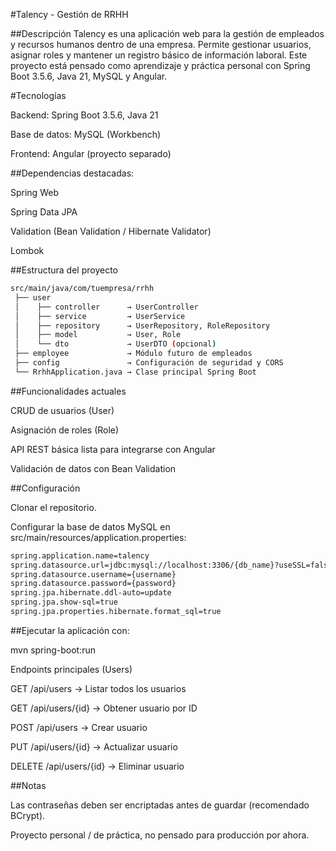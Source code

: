 #Talency - Gestión de RRHH

##Descripción
Talency es una aplicación web para la gestión de empleados y recursos humanos dentro de una empresa. Permite gestionar usuarios, asignar roles y mantener un registro básico de información laboral. Este proyecto está pensado como aprendizaje y práctica personal con Spring Boot 3.5.6, Java 21, MySQL y Angular.

#Tecnologías

Backend: Spring Boot 3.5.6, Java 21

Base de datos: MySQL (Workbench)

Frontend: Angular (proyecto separado)

##Dependencias destacadas:

Spring Web

Spring Data JPA

Validation (Bean Validation / Hibernate Validator)

Lombok

##Estructura del proyecto
```bash
src/main/java/com/tuempresa/rrhh
 ├── user
 │    ├── controller      → UserController
 │    ├── service         → UserService
 │    ├── repository      → UserRepository, RoleRepository
 │    ├── model           → User, Role
 │    └── dto             → UserDTO (opcional)
 ├── employee             → Módulo futuro de empleados
 ├── config               → Configuración de seguridad y CORS
 └── RrhhApplication.java → Clase principal Spring Boot
```
##Funcionalidades actuales

CRUD de usuarios (User)

Asignación de roles (Role)

API REST básica lista para integrarse con Angular

Validación de datos con Bean Validation

##Configuración

Clonar el repositorio.

Configurar la base de datos MySQL en src/main/resources/application.properties:

```bash
spring.application.name=talency
spring.datasource.url=jdbc:mysql://localhost:3306/{db_name}?useSSL=false&serverTimezone=UTC
spring.datasource.username={username}
spring.datasource.password={password}
spring.jpa.hibernate.ddl-auto=update
spring.jpa.show-sql=true
spring.jpa.properties.hibernate.format_sql=true
```

##Ejecutar la aplicación con:

mvn spring-boot:run

Endpoints principales (Users)

GET /api/users → Listar todos los usuarios

GET /api/users/{id} → Obtener usuario por ID

POST /api/users → Crear usuario

PUT /api/users/{id} → Actualizar usuario

DELETE /api/users/{id} → Eliminar usuario

##Notas

Las contraseñas deben ser encriptadas antes de guardar (recomendado BCrypt).

Proyecto personal / de práctica, no pensado para producción por ahora.
